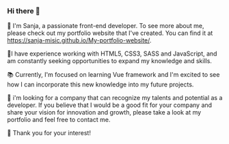 ### Hi there 👋

🧚 I'm Sanja, a passionate front-end developer. To see more about me, please check out my portfolio website that I've created. You can find it at https://sanja-misic.github.io/My-portfolio-website/.

💁I have experience working with HTML5, CSS3, SASS and JavaScript, and am constantly seeking opportunities to expand my knowledge and skills.

📚 Currently, I'm focused on learning Vue framework and I'm excited to see how I can incorporate this new knowledge into my future projects. 

🌱 i'm looking for a company that can recognize my talents and potential as a developer. If you believe that I would be a good fit for your company and share your vision for innovation and growth, please take a look at my portfolio and feel free to contact me.

🙂 Thank you for your interest!
<!--
**Sanja-Misic/Sanja-Misic** is a ✨ _special_ ✨ repository because its `README.md` (this file) appears on your GitHub profile.

Here are some ideas to get you started:

- 🔭 I’m currently working on ...
- 🌱 I’m currently learning ...
- 👯 I’m looking to collaborate on ...
- 🤔 I’m looking for help with ...
- 💬 Ask me about ...
- 📫 How to reach me: ...
- 😄 Pronouns: ...
- ⚡ Fun fact: ...
-->
